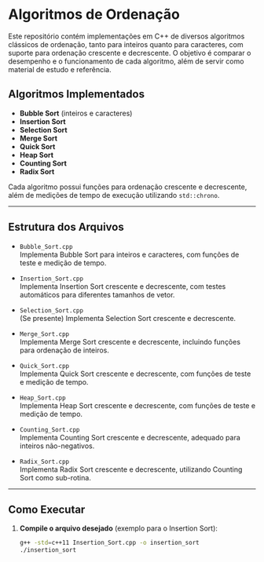 # Algoritmos de Ordenação

Este repositório contém implementações em C++ de diversos algoritmos clássicos de ordenação, tanto para inteiros quanto para caracteres, com suporte para ordenação crescente e decrescente. O objetivo é comparar o desempenho e o funcionamento de cada algoritmo, além de servir como material de estudo e referência.

## Algoritmos Implementados

- **Bubble Sort** (inteiros e caracteres)
- **Insertion Sort**
- **Selection Sort**
- **Merge Sort**
- **Quick Sort**
- **Heap Sort**
- **Counting Sort**
- **Radix Sort**

Cada algoritmo possui funções para ordenação crescente e decrescente, além de medições de tempo de execução utilizando `std::chrono`.

---

## Estrutura dos Arquivos

- `Bubble_Sort.cpp`  
  Implementa Bubble Sort para inteiros e caracteres, com funções de teste e medição de tempo.

- `Insertion_Sort.cpp`  
  Implementa Insertion Sort crescente e decrescente, com testes automáticos para diferentes tamanhos de vetor.

- `Selection_Sort.cpp`  
  (Se presente) Implementa Selection Sort crescente e decrescente.

- `Merge_Sort.cpp`  
  Implementa Merge Sort crescente e decrescente, incluindo funções para ordenação de inteiros.

- `Quick_Sort.cpp`  
  Implementa Quick Sort crescente e decrescente, com funções de teste e medição de tempo.

- `Heap_Sort.cpp`  
  Implementa Heap Sort crescente e decrescente, com funções de teste e medição de tempo.

- `Counting_Sort.cpp`  
  Implementa Counting Sort crescente e decrescente, adequado para inteiros não-negativos.

- `Radix_Sort.cpp`  
  Implementa Radix Sort crescente e decrescente, utilizando Counting Sort como sub-rotina.

---

## Como Executar

1. **Compile o arquivo desejado** (exemplo para o Insertion Sort):

   ```bash
   g++ -std=c++11 Insertion_Sort.cpp -o insertion_sort
   ./insertion_sort
